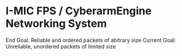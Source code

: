 # I-MIC FPS / CyberarmEngine Networking System
End Goal: Reliable and ordered packets of abitrary size
Current Goal: Unreliable, unordered packets of limited size
